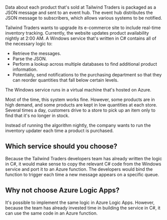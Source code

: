 Data about each product that's sold at Tailwind Traders is packaged as a JSON message and sent to an event hub. The event hub distributes the JSON message to subscribers, which allows various systems to be notified.

Tailwind Traders wants to upgrade its e-commerce site to include real-time inventory tracking. Currently, the website updates product availability nightly at 2:00&nbsp;AM.  A Windows service that's written in C# contains all of the necessary logic to:
- Retrieve the messages.
- Parse the JSON.
- Perform a lookup across multiple databases to find additional product information.
- Potentially, send notifications to the purchasing department so that they can reorder quantities that fall below certain levels.  

The Windows service runs in a virtual machine that's hosted on Azure.

Most of the time, this system works fine. However, some products are in high demand, and some products are kept in low quantities at each store.  Several times a day, customers drive to a store to pick up an item only to find that it's no longer in stock.

Instead of running the algorithm nightly, the company wants to run the inventory updater each time a product is purchased.

## Which service should you choose?

Because the Tailwind Traders developers team has already written the logic in C#, it would make sense to copy the relevant C# code from the Windows service and port it to an Azure function. The developers would bind the function to trigger each time a new message appears on a specific queue.

## Why not choose Azure Logic Apps?

It's possible to implement the same logic in Azure Logic Apps.  However, because the team has already invested time in building the service in C#, it can use the same code in an Azure function.
